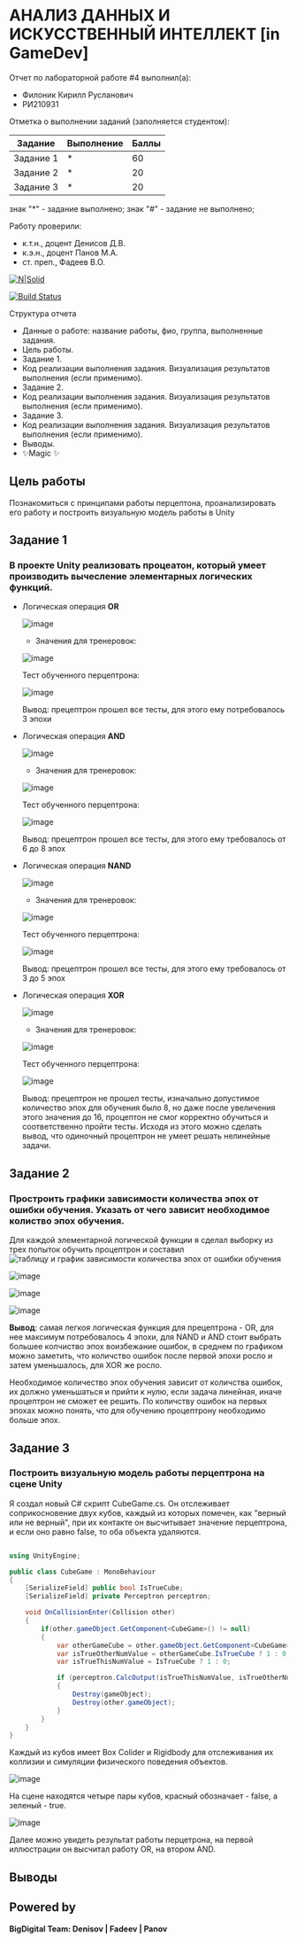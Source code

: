 # АНАЛИЗ ДАННЫХ И ИСКУССТВЕННЫЙ ИНТЕЛЛЕКТ [in GameDev]
Отчет по лабораторной работе #4 выполнил(а):
- Филоник Кирилл Русланович
- РИ210931

Отметка о выполнении заданий (заполняется студентом):

| Задание | Выполнение | Баллы |
| ------ | ------ | ------ |
| Задание 1 | * | 60 |
| Задание 2 | * | 20 |
| Задание 3 | * | 20 |

знак "*" - задание выполнено; знак "#" - задание не выполнено;

Работу проверили:
- к.т.н., доцент Денисов Д.В.
- к.э.н., доцент Панов М.А.
- ст. преп., Фадеев В.О.

[![N|Solid](https://cldup.com/dTxpPi9lDf.thumb.png)](https://nodesource.com/products/nsolid)

[![Build Status](https://travis-ci.org/joemccann/dillinger.svg?branch=master)](https://travis-ci.org/joemccann/dillinger)

Структура отчета

- Данные о работе: название работы, фио, группа, выполненные задания.
- Цель работы.
- Задание 1.
- Код реализации выполнения задания. Визуализация результатов выполнения (если применимо).
- Задание 2.
- Код реализации выполнения задания. Визуализация результатов выполнения (если применимо).
- Задание 3.
- Код реализации выполнения задания. Визуализация результатов выполнения (если применимо).
- Выводы.
- ✨Magic ✨

## Цель работы
Познакомиться с принципами работы перцептона, проанализировать его работу и построить визуальную модель работы в Unity

## Задание 1
### В проекте Unity реализовать процеатон, который умеет производить вычесление элементарных логических функций.

- Логическая операция **OR** 

  ![image](https://user-images.githubusercontent.com/105949115/209485282-e3b5020f-badc-45a0-98a6-1381b2a748ab.png)

  - Значения для тренеровок:
  
  ![image](https://user-images.githubusercontent.com/105949115/209484731-24f52868-3b97-4d7b-9c2f-f9c10cb142b9.png)
  
  Тест обученного перцептрона:
  
  ![image](https://user-images.githubusercontent.com/105949115/209484765-fd0caa0b-4f5c-4a51-ab63-7356bc1a7351.png)
  
  Вывод: прецептрон прошел все тесты, для этого ему потребовалось 3 эпохи


- Логическая операция **AND**

  ![image](https://user-images.githubusercontent.com/105949115/209485325-b484a904-856e-4bf2-a7a7-0890a188aa25.png)

  - Значения для тренеровок:
  
  ![image](https://user-images.githubusercontent.com/105949115/209485404-4b5e3d0d-ec76-470f-9531-4d4b0def625f.png)
  
  Тест обученного перцептрона:
  
  ![image](https://user-images.githubusercontent.com/105949115/209485399-aaf2f8d9-e3b3-4cad-88f7-66c003b4d841.png)
  
  Вывод: прецептрон прошел все тесты, для этого ему требовалось от 6 до 8 эпох

- Логическая операция **NAND**

  ![image](https://user-images.githubusercontent.com/105949115/209485444-33c95b38-50fb-4ca4-910b-7a4cf8d7ddbe.png)

  - Значения для тренеровок:
  
  ![image](https://user-images.githubusercontent.com/105949115/209485507-27c9467c-6a58-440a-b1c1-8eac9738781d.png)
  
  Тест обученного перцептрона:
  
  ![image](https://user-images.githubusercontent.com/105949115/209485499-c5546be6-6587-4f1c-8236-e5cad3f87f14.png)
  
  Вывод: прецептрон прошел все тесты, для этого ему требовалось от 3 до 5 эпох


- Логическая операция **XOR**

  ![image](https://user-images.githubusercontent.com/105949115/209485529-8d1347c6-59b2-4c8c-9ef1-40658ea2af64.png)

  - Значения для тренеровок:
  
  ![image](https://user-images.githubusercontent.com/105949115/209485634-312c293e-d42e-4d3b-b1fb-def1c216e75c.png)
  
  Тест обученного перцептрона:
  
  ![image](https://user-images.githubusercontent.com/105949115/209485624-4ba1db2a-3747-419d-bef2-ac7513e3ac6b.png)
  
  Вывод: прецептрон не прошел тесты, изначально допустимое количество эпох для обучения было 8, но даже после увеличения этого значения до 16, процептон не смог корректно обучиться и соответственно пройти тесты. Исходя из этого можно сделать вывод, что одиночный процептрон не умеет решать нелинейные задачи.


## Задание 2
### Простроить графики зависимости количества эпох от ошибки обучения. Указать от чего зависит необходимое колиство эпох обучения.

Для каждой элементарной логической функции я сделал выборку из трех попыток обучить процептрон и составил ![таблицу и график зависимости количества эпох от ошибки обучения](https://docs.google.com/spreadsheets/d/11GmiUibKbhMJujov385QJ8vmGHJKkuKN_cg7g2zHpcs/edit?usp=sharing)

![image](https://user-images.githubusercontent.com/105949115/209506258-9c704f65-1433-4a17-8412-4e0ca2f0fb82.png)

![image](https://user-images.githubusercontent.com/105949115/209505609-87d45926-2796-42cd-b487-a289364ba1e8.png)

![image](https://user-images.githubusercontent.com/105949115/209506040-4e0ff82a-268a-4e45-8020-f10f250ae2fa.png)

**Вывод**: самая легкоя логическая функция для прецептрона - OR, для нее максимум потребовалось 4 эпохи, для NAND и AND стоит выбрать большее колчиство эпох воизбежание ошибок, в среднем по графиком можно заметить, что количство ошибок после первой эпохи росло и затем уменьшалось, для XOR же росло.

Необходимое количество эпох обучения зависит от количства ошибок, их должно уменьшаться и прийти к нулю, если задача линейная, иначе процептрон не сможет ее решить. По количству ошибок на первых эпохах можно понять, что для обучению процептрону необходимо больше эпох.

## Задание 3
### Построить визуальную модель работы перцептрона на сцене Unity 

Я создал новый С# скрипт CubeGame.cs. Он отслеживает соприкосновение двух кубов, каждый из которых помечен, как "верный или не верный", при их контакте он высчитывает значение перцептрона, и если оно равно false, то оба объекта удаляются.

```cs

using UnityEngine;

public class CubeGame : MonoBehaviour
{
    [SerializeField] public bool IsTrueCube;
    [SerializeField] private Perceptron perceptron;

    void OnCollisionEnter(Collision other)
    {
        if(other.gameObject.GetComponent<CubeGame>() != null)
        {
            var otherGameCube = other.gameObject.GetComponent<CubeGame>();
            var isTrueOtherNumValue = otherGameCube.IsTrueCube ? 1 : 0;
            var isTrueThisNumValue = IsTrueCube ? 1 : 0;

            if (perceptron.CalcOutput(isTrueThisNumValue, isTrueOtherNumValue) == 0)
            {
                Destroy(gameObject);
                Destroy(other.gameObject);
            }
        }
    }
}

```

Каждый из кубов имеет Box Colider и Rigidbody для отслеживания их коллизии и симуляции физического поведения объектов.

![image](https://user-images.githubusercontent.com/105949115/209523065-dbec6d06-b103-4fb0-961e-d6e1469c7ab4.png)


На сцене находятся четыре пары кубов, красный обозначает - false, а зеленый - true.

![image](https://user-images.githubusercontent.com/105949115/209523217-319275fc-42f1-41a9-9471-551c8c1db31a.png)

Далее можно увидеть результат работы перцетрона, на первой иллюстрации он высчитал работу OR, на втором AND.

## Выводы



## Powered by

**BigDigital Team: Denisov | Fadeev | Panov**
